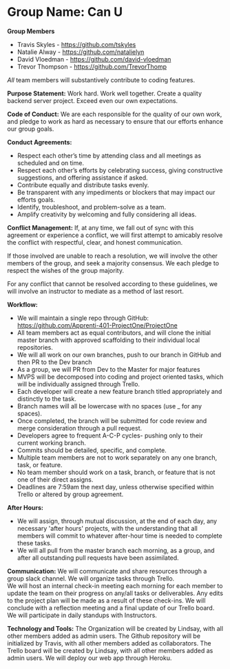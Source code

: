 # Group Name: Can U

**Group Members**
- Travis Skyles - https://github.com/tskyles
- Natalie Alway - https://github.com/natalielyn
- David Vloedman - https://github.com/david-vloedman
- Trevor Thompson - https://github.com/TrevorThomp

*All* team members will substantively contribute to coding features.

**Purpose Statement:** 
Work hard. Work well together. Create a quality backend server project. Exceed even our own expectations. 

**Code of Conduct:** 
We are each responsible for the quality of our own work, and pledge to work as hard as necessary to ensure that our efforts enhance our group goals.  

**Conduct Agreements:**
 - Respect each other’s time by attending class and all meetings as scheduled and on time. 
 - Respect each other’s efforts by celebrating success, giving constructive suggestions, and offering assistance if asked.  
 - Contribute equally and distribute tasks evenly. 
 - Be transparent with any impediments or blockers that may impact our efforts goals.  
 - Identify, troubleshoot, and problem-solve as a team. 
 - Amplify creativity by welcoming and fully considering all ideas. 

**Conflict Management:**
If, at any time, we fall out of sync with this agreement or experience a conflict, we will first attempt to amicably resolve the conflict with respectful, clear, and honest communication. 

If those involved are unable to reach a resolution, we will involve the other members of the group, and seek a majority consensus. We each pledge to respect the wishes of the group majority. 

For any conflict that cannot be resolved according to these guidelines, we will involve an instructor to mediate as a method of last resort. 

**Workflow:** 
 - We will maintain a single repo through GitHub: https://github.com/Apprenti-401-ProjectOne/ProjectOne
 - All team members act as equal contributors, and will clone the initial master branch with approved scaffolding to their individual local repositories.
 - We will all work on our own branches, push to our branch in GitHub and then PR to the Dev branch 
 - As a group, we will PR from Dev to the Master for major features
 - MVPS will be decomposed into coding and project oriented tasks, which will be individually assigned through Trello. 
 - Each developer will create a new feature branch titled appropriately and distinctly to the task. 
 - Branch names will all be lowercase with no spaces (use _ for any spaces).
 - Once completed, the branch will be submitted for code review and merge consideration through a pull request.
 - Developers agree to frequent A-C-P cycles- pushing only to their current working branch. 
 - Commits should be detailed, specific, and complete. 
 - Multiple team members are not to work separately on any one branch, task, or feature. 
 - No team member should work on a task, branch, or feature that is not one of their direct assigns.  
 - Deadlines are 7:59am the next day, unless otherwise specified within Trello or altered by group agreement. 
 
**After Hours:**
 - We will assign, through mutual discussion, at the end of each day, any necessary 'after hours' projects, with the understanding that all members will commit to whatever after-hour time is needed to complete these tasks. 
 - We will all pull from the master branch each morning, as a group, and after all outstanding pull requests have been assimilated.  

**Communication:**
We will communicate and share resources through a group slack channel.
We will organize tasks through Trello.  
We will host an internal check-in meeting each morning for each member to update the team on their progress on any/all tasks or deliverables. Any edits to the project plan will be made as a result of these check-ins. 
We will conclude with a reflection meeting and a final update of our Trello board. 
We will participate in daily standups with Instructors. 

**Technology and Tools:**
The Organization will be created by Lindsay, with all other members added as admin users. 
The Github repository will be initialized by Travis, with all other members added as collaborators.
The Trello board will be created by Lindsay, with all other members added as admin users. 
We will deploy our web app through Heroku. 
